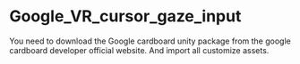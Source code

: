 # Google_VR_cursor_gaze_input
You need to download the Google cardboard unity package from the google cardboard developer official website. And import all customize assets.

